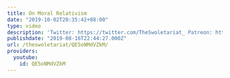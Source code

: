 ```yaml
---
title: On Moral Relativism
date: "2019-10-02T20:35:42+08:00"
type: video
description: 'Twitter: https://twitter.com/TheSwoletariat_ Patreon: https://www.patreon.com/the_swoletariat'
publishdate: "2019-08-16T22:44:27.000Z"
url: /theswoletariat/QE5oNMdVZkM/
providers:
  youtube:
    id: QE5oNMdVZkM
---
```

